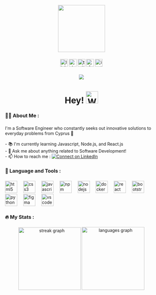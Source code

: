 <div align="center">
  <img height="155" src="https://user-images.githubusercontent.com/125123604/223790003-471211d6-dc89-4f96-882f-1e58ca0771fc.gif"  />
</div>

###

<div align="center">
  <a href="https://www.linkedin.com/in/faruk-sertbay" target="_blank"><img src="https://img.shields.io/static/v1?message=LinkedIn&logo=linkedin&label=&color=0077B5&logoColor=white&labelColor=&style=for-the-badge" height="25" alt="linkedin logo"/></a>
  <a href="https://stackoverflow.com/users/23089695/faruk-sertbay" target="_blank"><img src="https://img.shields.io/static/v1?message=Stackoverflow&logo=stackoverflow&label=&color=FE7A16&logoColor=white&labelColor=&style=for-the-badge" height="25" alt="stackoverflow logo"/></a>
  <a href="https://twitter.com/faruksertbayy?s=21" target="_blank"><img src="https://img.shields.io/static/v1?message=Twitter&logo=twitter&label=&color=1DA1F2&logoColor=white&labelColor=&style=for-the-badge" height="25" alt="twitter logo"/></a>
  <a href="https://dev.to/faruksertbay" target="_blank"><img src="https://img.shields.io/static/v1?message=dev.to&logo=dev.to&label=&color=0A0A0A&logoColor=white&labelColor=&style=for-the-badge" height="25" alt="devto logo"/></a>
  <a href="https://www.instagram.com/faruksertbayy/" target="_blank"><img src="https://img.shields.io/static/v1?message=Instagram&logo=instagram&label=&color=E4405F&logoColor=white&labelColor=&style=for-the-badge" height="25" alt="instagram logo"/></a>
</div>

###

<div align="center">
  <img src="https://visitor-badge.laobi.icu/badge?page_id=faruksertbay.faruksertbay&left_text=Profile%20Views"  />
</div>

###

<h1 align="center">
  Hey! <img height="40" src="https://camo.githubusercontent.com/0c732027af8a28d138e3698181f7be7c9b97d443b4beb9c7ce8ec4cffc6b4767/68747470733a2f2f6d656469612e67697068792e636f6d2f6d656469612f6876524a434c467a6361737252346961377a2f67697068792e676966" alt="Wave Hand Emoji" />
</h1>

###

<h3 align="left">👩‍💻 About Me :</h3>

###

<p align="left">I'm a Software Engineer who constantly seeks out innovative solutions to everyday problems from Cyprus 🚀<br><br>- 📚 I'm currently learning Javascript,  Node.js, and React.js<br>- 💬 Ask me about anything related to Software Development!<br>- 📫 How to reach me :   <a href="https://www.linkedin.com/in/faruk-sertbay" target="_blank"> <img src="https://img.shields.io/badge/-faruksertbay-blue?style=flat&logo=linkedin" alt="Connect on LinkedIn" />
</a> </p>

###

<h3 align="left">🎯 Language and Tools :</h3>

###

<div align="left">
  <img src="https://cdn.jsdelivr.net/gh/devicons/devicon/icons/html5/html5-original.svg" height="40" alt="html5 logo"  />
  <img width="12" />
  <img src="https://cdn.jsdelivr.net/gh/devicons/devicon/icons/css3/css3-original.svg" height="40" alt="css3 logo"  />
  <img width="12" />
  <img src="https://cdn.jsdelivr.net/gh/devicons/devicon/icons/javascript/javascript-original.svg" height="40" alt="javascript logo"  />
  <img width="12" />
  <img src="https://cdn.jsdelivr.net/gh/devicons/devicon/icons/npm/npm-original-wordmark.svg" height="40" alt="npm logo"  />
  <img width="12" />
  <img src="https://cdn.jsdelivr.net/gh/devicons/devicon/icons/nodejs/nodejs-original.svg" height="40" alt="nodejs logo"  />
  <img width="12" />
  <img src="https://cdn.jsdelivr.net/gh/devicons/devicon/icons/docker/docker-plain-wordmark.svg" height="40" alt="docker logo"  />
  <img width="12" />
  <img src="https://cdn.jsdelivr.net/gh/devicons/devicon/icons/react/react-original.svg" height="40" alt="react logo"  />
  <img width="12" />
  <img src="https://cdn.jsdelivr.net/gh/devicons/devicon/icons/bootstrap/bootstrap-original.svg" height="40" alt="bootstrap logo"  />
  <img width="12" />
  <img src="https://cdn.jsdelivr.net/gh/devicons/devicon/icons/python/python-original.svg" height="40" alt="python logo"  />
  <img width="12" />
  <img src="https://cdn.jsdelivr.net/gh/devicons/devicon/icons/figma/figma-original.svg" height="40" alt="figma logo"  />
  <img width="12" />
  <img src="https://cdn.jsdelivr.net/gh/devicons/devicon/icons/vscode/vscode-original.svg" height="40" alt="vscode logo"  />
</div>

###

<h3 align="left">🔥 My Stats :</h3>

###

<div align="center">
  <img src="https://streak-stats.demolab.com?user=faruksertbay&locale=en&mode=daily&theme=merko&hide_border=false&border_radius=5&order=3" height="206" alt="streak graph"  />
  <img src="https://github-readme-stats.vercel.app/api/top-langs?username=faruksertbay&locale=en&hide_title=false&layout=compact&card_width=320&langs_count=5&theme=merko&hide_border=false&order=2" height="207" alt="languages graph"  />
</div>

###
